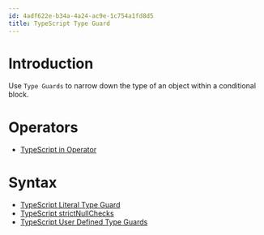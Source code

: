 ```yaml
---
id: 4adf622e-b34a-4a24-ac9e-1c754a1fd8d5
title: TypeScript Type Guard
---
```


# Introduction

Use `Type Guards` to narrow down the type of an object within a
conditional block.

# Operators

-   [TypeScript in Operator](20201124090450-typescript_in_operator)

# Syntax

-   [TypeScript Literal Type
    Guard](20201124091025-typescript_literal_type_guard)
-   [TypeScript
    strictNullChecks](20201124091530-typescript_strictnullchecks)
-   [TypeScript User Defined Type
    Guards](20201124091740-typescript_user_defined_type_guards)
